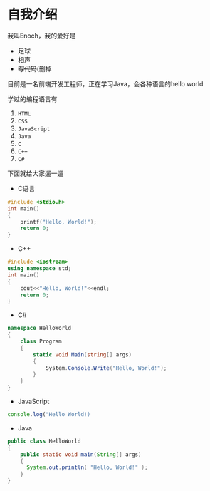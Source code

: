 # 自我介绍

我叫Enoch，我的爱好是

* 足球
* 相声
* ~~写代码~~(删掉

目前是一名前端开发工程师，正在学习Java，会各种语言的hello world

学过的编程语言有 
1. `HTML`
0. `CSS`
0. `JavaScript`
0. `Java`
0. `C`
0. `C++`
0. `C#`

下面就给大家遛一遛

- C语言
```C
#include <stdio.h>
int main()
{
    printf("Hello, World!");
    return 0;
}
```
- C++
```C++
#include <iostream>
using namespace std;
int main()
{
    cout<<"Hello, World!"<<endl;
    return 0;
}
```
- C#
```C#
namespace HelloWorld
{
    class Program
    {
        static void Main(string[] args)
        {
            System.Console.Write("Hello, World!");
        }
    }
}
```
- JavaScript
```javascript
console.log("Hello World!)
```
- Java
```java
public class HelloWorld
{
    public static void main(String[] args)
    { 
      System.out.println( "Hello, World!" );
    }
}
```
